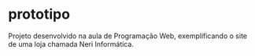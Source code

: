# prototipo
Projeto desenvolvido na aula de Programação Web, exemplificando o site de uma loja chamada Neri Informática.

